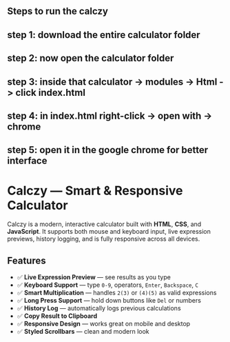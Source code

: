 ## Steps to run the calczy

## step 1: download the entire calculator folder
## step 2: now open the calculator folder 
## step 3: inside that calculator -> modules -> Html -> click index.html 
## step 4: in index.html right-click -> open with -> chrome 
## step 5: open it in the google chrome for better interface



# Calczy — Smart & Responsive Calculator

Calczy is a modern, interactive calculator built with **HTML**, **CSS**, and **JavaScript**. It supports both mouse and keyboard input, live expression previews, history logging, and is fully responsive across all devices.

## Features

- ✅ **Live Expression Preview** — see results as you type
- ✅ **Keyboard Support** — type `0-9`, operators, `Enter`, `Backspace`, `C`
- ✅ **Smart Multiplication** — handles `2(3)` or `(4)(5)` as valid expressions
- ✅ **Long Press Support** — hold down buttons like `Del` or numbers
- ✅ **History Log** — automatically logs previous calculations
- ✅ **Copy Result to Clipboard**
- ✅ **Responsive Design** — works great on mobile and desktop
- ✅ **Styled Scrollbars** — clean and modern look
   
